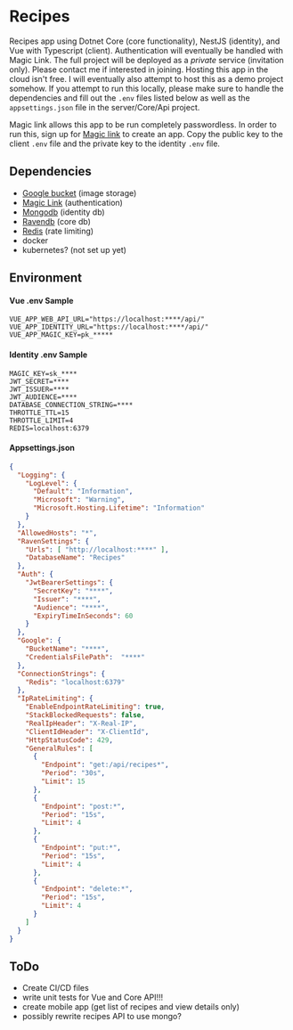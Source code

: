 # Recipes

Recipes app using Dotnet Core (core functionality), NestJS (identity), and Vue with Typescript (client). Authentication will eventually be handled with Magic Link. The full project will be deployed as a *private* service (invitation only). Please contact me if interested in joining. Hosting this app in the cloud isn't free. I will eventually also attempt to host this as a demo project somehow. If you attempt to run this locally, please make sure to handle the dependencies and fill out the `.env` files listed below as well as the `appsettings.json` file in the server/Core/Api project.

Magic link allows this app to be run completely passwordless. In order to run this, sign up for [Magic link](https://dashboard.magic.link/signup) to create an app. Copy the public key to the client `.env` file and the private key to the identity `.env` file.

## Dependencies

- [Google bucket](https://console.cloud.google.com/storage/browser) (image storage)
- [Magic Link](https://dashboard.magic.link/signup) (authentication)
- [Mongodb](https://www.mongodb.com/cloud/atlas) (identity db)
- [Ravendb](https://ravendb.net/) (core db)
- [Redis](https://hub.docker.com/_/redis) (rate limiting)
- docker
- kubernetes? (not set up yet)

## Environment

#### Vue .env Sample

```.env
VUE_APP_WEB_API_URL="https://localhost:****/api/"
VUE_APP_IDENTITY_URL="https://localhost:****/api/"
VUE_APP_MAGIC_KEY=pk_*****
```

#### Identity .env Sample

```.env
MAGIC_KEY=sk_****
JWT_SECRET=****
JWT_ISSUER=****
JWT_AUDIENCE=****
DATABASE_CONNECTION_STRING=****
THROTTLE_TTL=15
THROTTLE_LIMIT=4
REDIS=localhost:6379
```

#### Appsettings.json

```json
{
  "Logging": {
    "LogLevel": {
      "Default": "Information",
      "Microsoft": "Warning",
      "Microsoft.Hosting.Lifetime": "Information"
    }
  },
  "AllowedHosts": "*",
  "RavenSettings": {
    "Urls": [ "http://localhost:****" ],
    "DatabaseName": "Recipes"
  },
  "Auth": {
    "JwtBearerSettings": {
      "SecretKey": "****",
      "Issuer": "****",
      "Audience": "****",
      "ExpiryTimeInSeconds": 60
    }
  },
  "Google": {
    "BucketName": "****",
    "CredentialsFilePath":  "****"
  },
  "ConnectionStrings": {
    "Redis": "localhost:6379"
  },
  "IpRateLimiting": {
    "EnableEndpointRateLimiting": true,
    "StackBlockedRequests": false,
    "RealIpHeader": "X-Real-IP",
    "ClientIdHeader": "X-ClientId",
    "HttpStatusCode": 429,
    "GeneralRules": [
      {
        "Endpoint": "get:/api/recipes*",
        "Period": "30s",
        "Limit": 15
      },
      {
        "Endpoint": "post:*",
        "Period": "15s",
        "Limit": 4
      },
      {
        "Endpoint": "put:*",
        "Period": "15s",
        "Limit": 4
      },
      {
        "Endpoint": "delete:*",
        "Period": "15s",
        "Limit": 4
      }
    ]
  }
}
```

## ToDo

- Create CI/CD files
- write unit tests for Vue and Core API!!!
- create mobile app (get list of recipes and view details only)
- possibly rewrite recipes API to use mongo?
